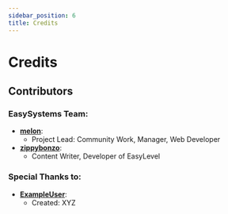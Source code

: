 ```yaml
---
sidebar_position: 6
title: Credits
---
```

# Credits
## Contributors
### EasySystems Team:
- **[melon](/blog/authors/themelon)**: 
    - Project Lead: Community Work, Manager, Web Developer
- **[zippybonzo](/blog/authors/zippybonzo)**: 
    - Content Writer, Developer of EasyLevel

### Special Thanks to:
- **[ExampleUser](https://github.com/easy-systems)**: 
    - Created: XYZ